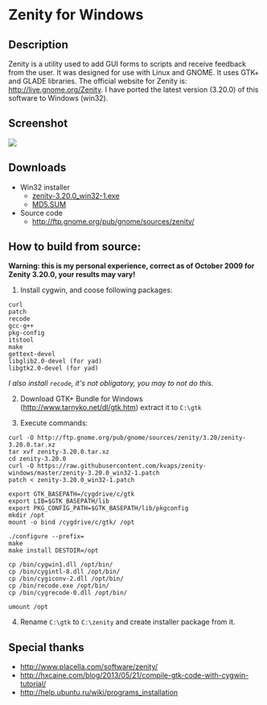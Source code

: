 # Zenity for Windows

## Description

Zenity is a utility used to add GUI forms to scripts and receive feedback from the user. It was designed for use with Linux and GNOME. It uses GTK+ and GLADE libraries. The official website for Zenity is: http://live.gnome.org/Zenity. I have ported the latest version (3.20.0) of this software to Windows (win32).

## Screenshot

![](http://www.placella.com/software/zenity/zenity-win32.png)

## Downloads

 * Win32 installer
   * [zenity-3.20.0_win32-1.exe](https://github.com/kvaps/zenity-windows/releases/download/v3.20.0-1/zenity-3.20.0_win32-1.exe)
   * [MD5.SUM](https://raw.githubusercontent.com/kvaps/zenity-windows/master/MD5.SUM)
 * Source code
   * http://ftp.gnome.org/pub/gnome/sources/zenity/

## How to build from source:

__Warning: this is my personal experience, correct as of October 2009 for Zenity 3.20.0, your results may vary!__

1. Install cygwin, and coose following packages:

```
curl
patch
recode
gcc-g++
pkg-config
itstool
make
gettext-devel
libglib2.0-devel (for yad)
libgtk2.0-devel (for yad)
```
   *I also install `recode`, it's not obligatory, you may to not do this.*

2. Download GTK+ Bundle for Windows (http://www.tarnyko.net/dl/gtk.htm) extract it to `C:\gtk`

3. Execute commands:  

```
curl -O http://ftp.gnome.org/pub/gnome/sources/zenity/3.20/zenity-3.20.0.tar.xz
tar xvf zenity-3.20.0.tar.xz
cd zenity-3.20.0
curl -O https://raw.githubusercontent.com/kvaps/zenity-windows/master/zenity-3.20.0_win32-1.patch
patch < zenity-3.20.0_win32-1.patch

export GTK_BASEPATH=/cygdrive/c/gtk
export LIB=$GTK_BASEPATH/lib
export PKG_CONFIG_PATH=$GTK_BASEPATH/lib/pkgconfig
mkdir /opt
mount -o bind /cygdrive/c/gtk/ /opt

./configure --prefix=
make
make install DESTDIR=/opt

cp /bin/cygwin1.dll /opt/bin/
cp /bin/cygintl-8.dll /opt/bin/
cp /bin/cygiconv-2.dll /opt/bin/
cp /bin/recode.exe /opt/bin/
cp /bin/cygrecode-0.dll /opt/bin/

umount /opt
```

4. Rename `C:\gtk` to `C:\zenity` and create installer package from it.

## Special thanks

* http://www.placella.com/software/zenity/
* http://hxcaine.com/blog/2013/05/21/compile-gtk-code-with-cygwin-tutorial/
* http://help.ubuntu.ru/wiki/programs_installation

